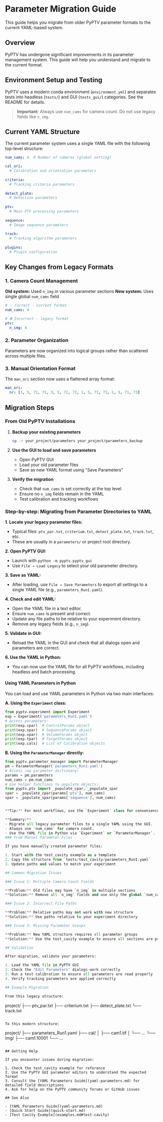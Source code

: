 # Parameter Migration Guide

This guide helps you migrate from older PyPTV parameter formats to the current YAML-based system.

## Overview

PyPTV has undergone significant improvements in its parameter management system. This guide will help you understand and migrate to the current format.

## Environment Setup and Testing

PyPTV uses a modern conda environment (`environment.yml`) and separates tests into headless (`tests/`) and GUI (`tests_gui/`) categories. See the README for details.

> **Important**: Always use `num_cams` for camera count. Do not use legacy fields like `n_img`.

## Current YAML Structure

The current parameter system uses a single YAML file with the following top-level structure:

```yaml
num_cams: 4  # Number of cameras (global setting)

cal_ori:
  # Calibration and orientation parameters
  
criteria:
  # Tracking criteria parameters
  
detect_plate:
  # Detection parameters
  
ptv:
  # Main PTV processing parameters
  
sequence:
  # Image sequence parameters
  
track:
  # Tracking algorithm parameters
  
plugins:
  # Plugin configuration
```

## Key Changes from Legacy Formats

### 1. Camera Count Management

**Old system:** Used `n_img` in various parameter sections
**New system:** Uses single global `num_cams` field

```yaml
# ✅ Correct - current format
num_cams: 4

# ❌ Incorrect - legacy format
ptv:
  n_img: 4
```

### 2. Parameter Organization

Parameters are now organized into logical groups rather than scattered across multiple files.

### 3. Manual Orientation Format

The `man_ori` section now uses a flattened array format:

```yaml
man_ori:
  nr: [3, 5, 72, 73, 3, 5, 72, 73, 1, 5, 71, 73, 1, 5, 71, 73]
```

## Migration Steps

### From Old PyPTV Installations

1. **Backup your existing parameters**
   ```bash
   cp -r your_project/parameters your_project/parameters_backup
   ```

2. **Use the GUI to load and save parameters**
   - Open PyPTV GUI
   - Load your old parameter files
   - Save as new YAML format using "Save Parameters"

3. **Verify the migration**
   - Check that `num_cams` is set correctly at the top level
   - Ensure no `n_img` fields remain in the YAML
   - Test calibration and tracking workflows

### Step-by-step: Migrating from Parameter Directories to YAML

**1. Locate your legacy parameter files:**
   - Typical files: `ptv_par.txt`, `criterium.txt`, `detect_plate.txt`, `track.txt`, etc.
   - These are usually in a `parameters/` or project root directory.

**2. Open PyPTV GUI:**
   - Launch with `python -m pyptv.pyptv_gui`
   - Use `File → Load Legacy` to select your old parameter directory.

**3. Save as YAML:**
   - After loading, use `File → Save Parameters` to export all settings to a single YAML file (e.g., `parameters_Run1.yaml`).

**4. Check and edit YAML:**
   - Open the YAML file in a text editor.
   - Ensure `num_cams` is present and correct.
   - Update any file paths to be relative to your experiment directory.
   - Remove any legacy fields (e.g., `n_img`).

**5. Validate in GUI:**
   - Reload the YAML in the GUI and check that all dialogs open and parameters are correct.

**6. Use the YAML in Python:**
   - You can now use the YAML file for all PyPTV workflows, including headless and batch processing.

#### Using YAML Parameters in Python

You can load and use YAML parameters in Python via two main interfaces:

**A. Using the `Experiment` class:**
```python
from pyptv.experiment import Experiment
exp = Experiment('parameters_Run1.yaml')
# Access parameters:
print(exp.cpar)  # ControlParams object
print(exp.spar)  # SequenceParams object
print(exp.vpar)  # VolumeParams object
print(exp.tpar)  # TargetParams object
print(exp.cals)  # List of Calibration objects
```

**B. Using the `ParameterManager` directly:**
```python
from pyptv.parameter_manager import ParameterManager
pm = ParameterManager('parameters_Run1.yaml')
# Access raw parameter dictionary:
params = pm.parameters
num_cams = pm.num_cams
# Use helper functions to populate objects:
from pyptv.ptv import _populate_cpar, _populate_spar
cpar = _populate_cpar(params['ptv'], num_cams)
spar = _populate_spar(params['sequence'], num_cams)


**Tip:** For most workflows, use the `Experiment` class for convenience. For advanced or custom workflows, use `ParameterManager` and the population functions.

**Summary:**
- Migrate all legacy parameter files to a single YAML using the GUI.
- Always use `num_cams` for camera count.
- Use the YAML file in Python via `Experiment` or `ParameterManager`.
### From Manual Parameter Files

If you have manually created parameter files:

1. Start with the test_cavity example as a template
2. Copy the structure from `tests/test_cavity/parameters_Run1.yaml`
3. Update paths and values to match your experiment

## Common Migration Issues

### Issue 1: Multiple Camera Count Fields

**Problem:** Old files may have `n_img` in multiple sections
**Solution:** Remove all `n_img` fields and use only the global `num_cams`

### Issue 2: Incorrect File Paths

**Problem:** Relative paths may not work with new structure
**Solution:** Use paths relative to your experiment directory

### Issue 3: Missing Parameter Groups

**Problem:** New YAML structure requires all parameter groups
**Solution:** Use the test_cavity example to ensure all sections are present

## Validation

After migration, validate your parameters:

1. Load the YAML file in PyPTV GUI
2. Check the "Edit Parameters" dialogs work correctly
3. Run a test calibration to ensure all parameters are read properly
4. Verify tracking parameters are applied correctly

## Example Migration

From this legacy structure:
```
project/
├── ptv_par.txt
├── criterium.txt
├── detect_plate.txt
└── track.txt
```

To this modern structure:
```
project/
├── parameters_Run1.yaml
├── cal/
│   ├── cam1.tif
│   └── ...
└── img/
    ├── cam1.10001
    └── ...
```

## Getting Help

If you encounter issues during migration:

1. Check the test_cavity example for reference
2. Use the PyPTV GUI parameter editors to understand the expected format
3. Consult the [YAML Parameters Guide](yaml-parameters.md) for detailed field descriptions
4. Ask for help on the PyPTV community forums or GitHub issues

## See Also

- [YAML Parameters Guide](yaml-parameters.md)
- [Quick Start Guide](quick-start.md)
- [Test Cavity Example](examples.md#test-cavity)
